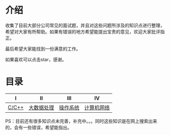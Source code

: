 # 介绍
收集了目前大部分公司常见的面试题，并且对这些问题所涉及的知识点进行整理，希望对大家有所帮助。如果有错误的地方希望能提出宝贵的意见，欢迎大家批评指正。

最后希望大家能找到一份满意的工作。

如果喜欢可以点击star，感谢。
# 目录
|  Ⅰ |Ⅱ |Ⅲ|Ⅳ|
| :---------:  | :---------:  |:---------:  |:---------:  |
| [C/C++](https://github.com/ArchyLi/Review/blob/master/C++.md)|[大数据处理](https://github.com/ArchyLi/Review/blob/master/大数据处理.md)|[操作系统](https://github.com/ArchyLi/Review/blob/master/操作系统.md)|[计算机网络](https://github.com/ArchyLi/Review/blob/master/计算机网络.md)|

PS：目前还有很多知识点未完善，补充中。。。同时这些知识是在网上搜索出来的，会有一些错误，希望能指出。
